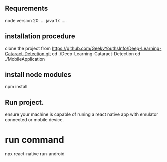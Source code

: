 ## Requrements
node version 20. ...
java 17. ....

## installation procedure
clone the project from https://github.com/GeekyYouthsInfo/Deep-Learning-Cataract-Detection.git
cd ./Deep-Learning-Cataract-Detection
cd ./MobileApplication

## install node modules
npm install

## Run project.
ensure your machine is capable of runing a react native app with emulator connected or mobile device.
# run command
npx react-native run-android
